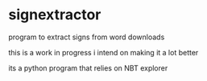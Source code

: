 # signextractor
program to extract signs from word downloads

this is a work in progress i intend on making it a lot better

its a python program that relies on NBT explorer
